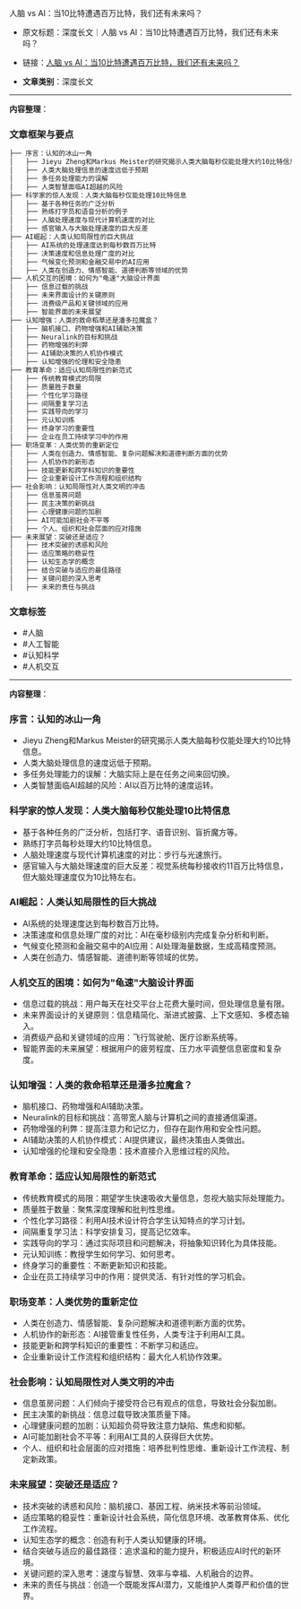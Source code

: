 人脑 vs AI：当10比特遭遇百万比特，我们还有未来吗？
  - 原文标题：深度长文｜人脑 vs AI：当10比特遭遇百万比特，我们还有未来吗？
  - 链接：[人脑 vs AI：当10比特遭遇百万比特，我们还有未来吗？](https://mp.weixin.qq.com/s/I8f8Ezq6SPmiMwP2MTTCtg)

- **文章类别**：深度长文

---

**内容整理**：

### 文章框架与要点

```markdown
├── 序言：认知的冰山一角
│   ├── Jieyu Zheng和Markus Meister的研究揭示人类大脑每秒仅能处理大约10比特信息
│   ├── 人类大脑处理信息的速度远低于预期
│   ├── 多任务处理能力的误解
│   ├── 人类智慧面临AI超越的风险
├── 科学家的惊人发现：人类大脑每秒仅能处理10比特信息
│   ├── 基于各种任务的广泛分析
│   ├── 熟练打字员和语音分析的例子
│   ├── 人脑处理速度与现代计算机速度的对比
│   ├── 感官输入与大脑处理速度的巨大反差
├── AI崛起：人类认知局限性的巨大挑战
│   ├── AI系统的处理速度达到每秒数百万比特
│   ├── 决策速度和信息处理广度的对比
│   ├── 气候变化预测和金融交易中的AI应用
│   ├── 人类在创造力、情感智能、道德判断等领域的优势
├── 人机交互的困境：如何为"龟速"大脑设计界面
│   ├── 信息过载的挑战
│   ├── 未来界面设计的关键原则
│   ├── 消费级产品和关键领域的应用
│   ├── 智能界面的未来展望
├── 认知增强：人类的救命稻草还是潘多拉魔盒？
│   ├── 脑机接口、药物增强和AI辅助决策
│   ├── Neuralink的目标和挑战
│   ├── 药物增强的利弊
│   ├── AI辅助决策的人机协作模式
│   ├── 认知增强的伦理和安全隐患
├── 教育革命：适应认知局限性的新范式
│   ├── 传统教育模式的局限
│   ├── 质量胜于数量
│   ├── 个性化学习路径
│   ├── 间隔重复学习法
│   ├── 实践导向的学习
│   ├── 元认知训练
│   ├── 终身学习的重要性
│   ├── 企业在员工持续学习中的作用
├── 职场变革：人类优势的重新定位
│   ├── 人类在创造力、情感智能、复杂问题解决和道德判断方面的优势
│   ├── 人机协作的新形态
│   ├── 技能更新和跨学科知识的重要性
│   ├── 企业重新设计工作流程和组织结构
├── 社会影响：认知局限性对人类文明的冲击
│   ├── 信息茧房问题
│   ├── 民主决策的新挑战
│   ├── 心理健康问题的加剧
│   ├── AI可能加剧社会不平等
│   ├── 个人、组织和社会层面的应对措施
├── 未来展望：突破还是适应？
│   ├── 技术突破的诱惑和风险
│   ├── 适应策略的稳妥性
│   ├── 认知生态学的概念
│   ├── 结合突破与适应的最佳路径
│   ├── 关键问题的深入思考
│   ├── 未来的责任与挑战
```

### 文章标签
- #人脑
- #人工智能
- #认知科学
- #人机交互

---

**内容整理**：

### 序言：认知的冰山一角
- Jieyu Zheng和Markus Meister的研究揭示人类大脑每秒仅能处理大约10比特信息。
- 人类大脑处理信息的速度远低于预期。
- 多任务处理能力的误解：大脑实际上是在任务之间来回切换。
- 人类智慧面临AI超越的风险：AI以百万比特的速度运转。

### 科学家的惊人发现：人类大脑每秒仅能处理10比特信息
- 基于各种任务的广泛分析，包括打字、语音识别、盲折魔方等。
- 熟练打字员每秒处理大约10比特信息。
- 人脑处理速度与现代计算机速度的对比：步行与光速旅行。
- 感官输入与大脑处理速度的巨大反差：视觉系统每秒接收约11百万比特信息，但大脑处理速度仅为10比特左右。

### AI崛起：人类认知局限性的巨大挑战
- AI系统的处理速度达到每秒数百万比特。
- 决策速度和信息处理广度的对比：AI在毫秒级别内完成复杂分析和判断。
- 气候变化预测和金融交易中的AI应用：AI处理海量数据，生成高精度预测。
- 人类在创造力、情感智能、道德判断等领域的优势。

### 人机交互的困境：如何为"龟速"大脑设计界面
- 信息过载的挑战：用户每天在社交平台上花费大量时间，但处理信息量有限。
- 未来界面设计的关键原则：信息精简化、渐进式披露、上下文感知、多模态输入。
- 消费级产品和关键领域的应用：飞行驾驶舱、医疗诊断系统等。
- 智能界面的未来展望：根据用户的疲劳程度、压力水平调整信息密度和复杂度。

### 认知增强：人类的救命稻草还是潘多拉魔盒？
- 脑机接口、药物增强和AI辅助决策。
- Neuralink的目标和挑战：高带宽人脑与计算机之间的直接通信渠道。
- 药物增强的利弊：提高注意力和记忆力，但存在副作用和安全性问题。
- AI辅助决策的人机协作模式：AI提供建议，最终决策由人类做出。
- 认知增强的伦理和安全隐患：技术直接介入思维过程的风险。

### 教育革命：适应认知局限性的新范式
- 传统教育模式的局限：期望学生快速吸收大量信息，忽视大脑实际处理能力。
- 质量胜于数量：聚焦深度理解和批判性思维。
- 个性化学习路径：利用AI技术设计符合学生认知特点的学习计划。
- 间隔重复学习法：科学安排复习，提高记忆效率。
- 实践导向的学习：通过实际项目和问题解决，将抽象知识转化为具体技能。
- 元认知训练：教授学生如何学习、如何思考。
- 终身学习的重要性：不断更新知识和技能。
- 企业在员工持续学习中的作用：提供灵活、有针对性的学习机会。

### 职场变革：人类优势的重新定位
- 人类在创造力、情感智能、复杂问题解决和道德判断方面的优势。
- 人机协作的新形态：AI接管重复性任务，人类专注于利用AI工具。
- 技能更新和跨学科知识的重要性：不断学习和适应。
- 企业重新设计工作流程和组织结构：最大化人机协作效果。

### 社会影响：认知局限性对人类文明的冲击
- 信息茧房问题：人们倾向于接受符合已有观点的信息，导致社会分裂加剧。
- 民主决策的新挑战：信息过载导致决策质量下降。
- 心理健康问题的加剧：认知超负荷导致注意力缺陷、焦虑和抑郁。
- AI可能加剧社会不平等：利用AI工具的人获得巨大优势。
- 个人、组织和社会层面的应对措施：培养批判性思维、重新设计工作流程、制定新政策。

### 未来展望：突破还是适应？
- 技术突破的诱惑和风险：脑机接口、基因工程、纳米技术等前沿领域。
- 适应策略的稳妥性：重新设计社会系统，简化信息环境、改革教育体系、优化工作流程。
- 认知生态学的概念：创造有利于人类认知健康的环境。
- 结合突破与适应的最佳路径：追求温和的能力提升，积极适应AI时代的新环境。
- 关键问题的深入思考：速度与智慧、效率与幸福、人机融合的边界。
- 未来的责任与挑战：创造一个既能发挥AI潜力，又能维护人类尊严和价值的世界。
